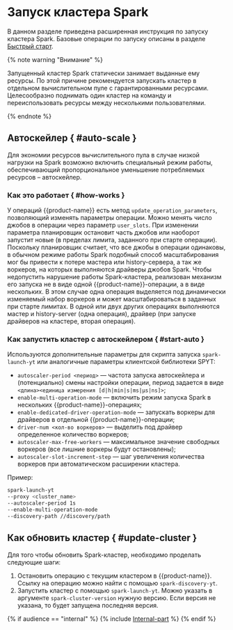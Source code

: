 # Запуск кластера Spark

В данном разделе приведена расширенная инструкция по запуску кластера Spark. Базовые операции по запуску описаны в разделе [Быстрый старт](../quick-start.md).

{% note warning "Внимание" %}

Запущенный кластер Spark статически занимает выданные ему ресурсы. По этой причине рекомендуется запускать кластер в отдельном вычислительном пуле с гарантированными ресурсами. Целесообразно поднимать один кластер на команду и переиспользовать ресурсы между несколькими пользователями.


{% endnote %}

## Автоскейлер { #auto-scale }

Для экономии ресурсов вычислительного пула в случае низкой нагрузки на Spark возможно включить специальный режим работы, обеспечивающий пропорциональное уменьшение потребляемых ресурсов – автоскейлер.

### Как это работает { #how-works }

У операций {{product-name}} есть метод `update_operation_parameters`, позволяющий изменять параметры операции. Можно менять число джобов в операции через параметр `user_slots`. При изменении параметра планировщик остановит часть джобов или наоборот запустит новые (в пределах лимита, заданного при старте операции). Поскольку планировщик считает, что все джобы в операции одинаковы, в обычном режиме работы Spark подобный способ масштабирования мог бы привести к потере мастера или history-сервера, а так же воркеров, на которых выполняются драйверы джобов Spark. Чтобы недопустить нарушение работы Spark-кластера, реализован механизм его запуска не в виде одной {{product-name}}-операции, а в виде нескольких. В этом случае одна операция выделяется под динамически изменяемый набор воркеров и может масштабироваться в заданных при старте лимитах. В одной или двух других операциях выполняются мастер и history-server (одна операция), драйвер (при запуске драйверов на кластере, вторая операция).


### Как запустить кластер с автоскейлером { #start-auto }

Используются дополнительные параметры для скрипта запуска `spark-launch-yt` или аналогичные параметры клиентской библиотеки SPYT:

- `autoscaler-period <период>` — частота запуска автоскейлера и (потенциально) смены настройки операции, период задается в виде `<длина><единица измерения [d|h|min|s|ms|µs|ns]>`;
- `enable-multi-operation-mode` — включить режим запуска Spark в нескольких {{product-name}}-операциях;
- `enable-dedicated-driver-operation-mode` — запускать воркеры для драйверов в отдельной {{product-name}}-операции;
- `driver-num <кол-во воркеров>` — выделить под драйвер определенное количество воркеров;
- `autoscaler-max-free-workers` — максимальное значение свободных воркеров (все лишние воркеры будут остановлены);
- `autoscaler-slot-increment-step` — шаг увеличения количества воркеров при автоматическом расширении кластера.

Пример:

```bash
spark-launch-yt
--proxy <cluster_name>
--autoscaler-period 1s
--enable-multi-operation-mode
--discovery-path //discovery/path
```



## Как обновить кластер { #update-cluster }

Для того чтобы обновить Spark-кластер, необходимо проделать следующие шаги:

1. Остановить операцию с текущим кластером в {{product-name}}. Ссылку на операцию можно найти с помощью `spark-discovery-yt`.
2. Запустить кластер с помощью `spark-launch-yt`. Можно указать в аргументе `spark-cluster-version` нужную версию. Если версия не указана, то будет запущена последняя версия.

{% if audience == "internal" %} {% include [Internal-part](../../../../_includes/user-guide/data-processing/spyt/cluster/cluster-start.md) %}  {% endif %}


